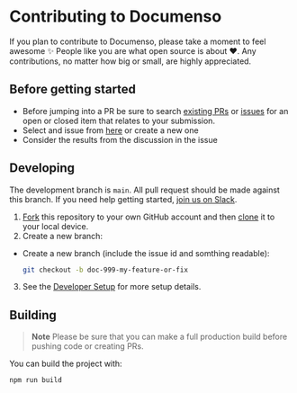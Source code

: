 # Contributing to Documenso

If you plan to contribute to Documenso, please take a moment to feel awesome ✨ People like you are what open source is about ♥. Any contributions, no matter how big or small, are highly appreciated.

## Before getting started

- Before jumping into a PR be sure to search [existing PRs](https://github.com/documenso/documenso/pulls) or [issues](https://github.com/documenso/documenso/issues) for an open or closed item that relates to your submission.
- Select and issue from [here](https://github.com/documenso/documenso/issues) or create a new one
- Consider the results from the discussion in the issue

## Developing

The development branch is <code>main</code>. All pull request should be made against this branch. If you need help getting started, [join us on Slack](https://join.slack.com/t/documenso/shared_invite/zt-1qwxxsvli-nDyojjt~wakhgBGl9JRl2w).

1. [Fork](https://help.github.com/articles/fork-a-repo/) this repository to your
   own GitHub account and then
   [clone](https://help.github.com/articles/cloning-a-repository/) it to your local device.
2. Create a new branch:

- Create a new branch (include the issue id and somthing readable):

  ```sh
  git checkout -b doc-999-my-feature-or-fix
  ```

3. See the [Developer Setup](https://github.com/documenso/documenso/blob/main/README.md#developer-setup) for more setup details.

## Building

> **Note**
> Please be sure that you can make a full production build before pushing code or creating PRs.

You can build the project with:

```bash
npm run build
```
